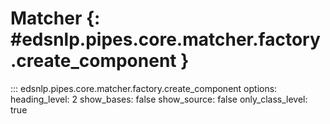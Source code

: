 # Matcher {: #edsnlp.pipes.core.matcher.factory.create_component }

::: edsnlp.pipes.core.matcher.factory.create_component
    options:
        heading_level: 2
        show_bases: false
        show_source: false
        only_class_level: true
